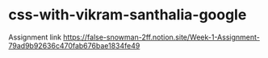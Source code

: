 # css-with-vikram-santhalia-google
Assignment link
https://false-snowman-2ff.notion.site/Week-1-Assignment-79ad9b92636c470fab676bae1834fe49
